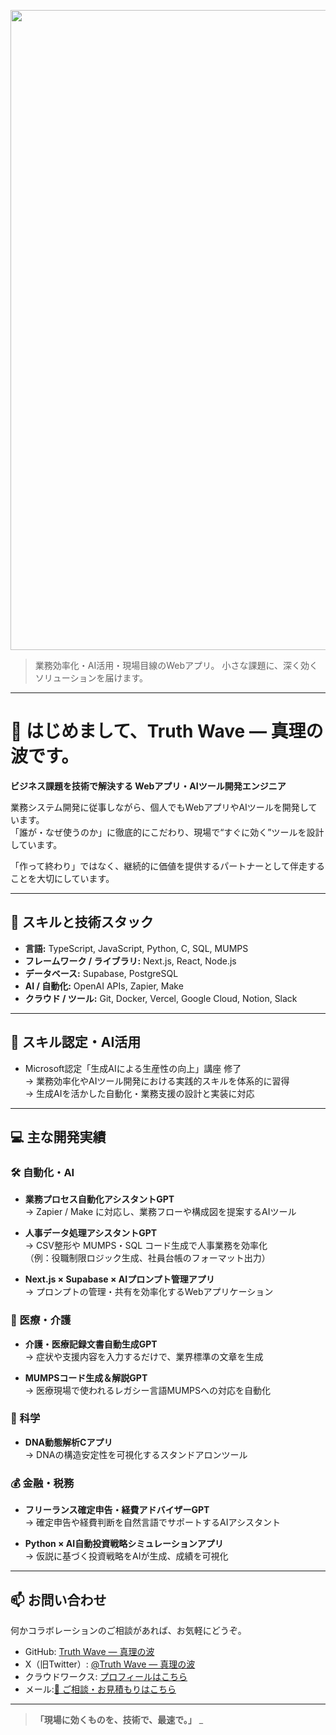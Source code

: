 <p align="center">
<img width="1536" height="1024" alt="ともプログラム便り ビジネス課題を技術で解決する Webアプリ・AI開発エンジニア (2)" src="https://github.com/user-attachments/assets/88690105-f456-43b0-b850-9c4a3c913348" />




</p>

> 業務効率化・AI活用・現場目線のWebアプリ。
> 小さな課題に、深く効くソリューションを届けます。

---

# 👋 はじめまして、Truth Wave ― 真理の波です。

**ビジネス課題を技術で解決する Webアプリ・AIツール開発エンジニア**

業務システム開発に従事しながら、個人でもWebアプリやAIツールを開発しています。  
「誰が・なぜ使うのか」に徹底的にこだわり、現場で“すぐに効く”ツールを設計しています。

「作って終わり」ではなく、継続的に価値を提供するパートナーとして伴走することを大切にしています。

---

## 🔧 スキルと技術スタック

- **言語:** TypeScript, JavaScript, Python, C, SQL, MUMPS  
- **フレームワーク / ライブラリ:** Next.js, React, Node.js  
- **データベース:** Supabase, PostgreSQL  
- **AI / 自動化:** OpenAI APIs, Zapier, Make  
- **クラウド / ツール:** Git, Docker, Vercel, Google Cloud, Notion, Slack

---

## 🧠 スキル認定・AI活用

- Microsoft認定「生成AIによる生産性の向上」講座 修了  
  → 業務効率化やAIツール開発における実践的スキルを体系的に習得  
  → 生成AIを活かした自動化・業務支援の設計と実装に対応

---

## 💻 主な開発実績

### 🛠 自動化・AI

- **業務プロセス自動化アシスタントGPT**  
  → Zapier / Make に対応し、業務フローや構成図を提案するAIツール

- **人事データ処理アシスタントGPT**  
  → CSV整形や MUMPS・SQL コード生成で人事業務を効率化  
  （例：役職制限ロジック生成、社員台帳のフォーマット出力）

- **Next.js × Supabase × AIプロンプト管理アプリ**  
  → プロンプトの管理・共有を効率化するWebアプリケーション

### 🏥 医療・介護

- **介護・医療記録文書自動生成GPT**  
  → 症状や支援内容を入力するだけで、業界標準の文章を生成

- **MUMPSコード生成＆解説GPT**  
  → 医療現場で使われるレガシー言語MUMPSへの対応を自動化

### 🔬 科学

- **DNA動態解析Cアプリ**  
  → DNAの構造安定性を可視化するスタンドアロンツール

### 💰 金融・税務

- **フリーランス確定申告・経費アドバイザーGPT**  
  → 確定申告や経費判断を自然言語でサポートするAIアシスタント

- **Python × AI自動投資戦略シミュレーションアプリ**  
  → 仮説に基づく投資戦略をAIが生成、成績を可視化

---

## 📫 お問い合わせ

何かコラボレーションのご相談があれば、お気軽にどうぞ。

- GitHub: [Truth Wave ― 真理の波](https://github.com/truthwave)  
- X（旧Twitter）: [@Truth Wave ― 真理の波](https://x.com/Truth__Wave)  
- クラウドワークス: [プロフィールはこちら](https://crowdworks.jp/public/employees/6067887)
- メール:[📩 ご相談・お見積もりはこちら](mailto:realmadrid71214591@gmail.com)


---

> **「現場に効くものを、技術で、最速で。」**
_
